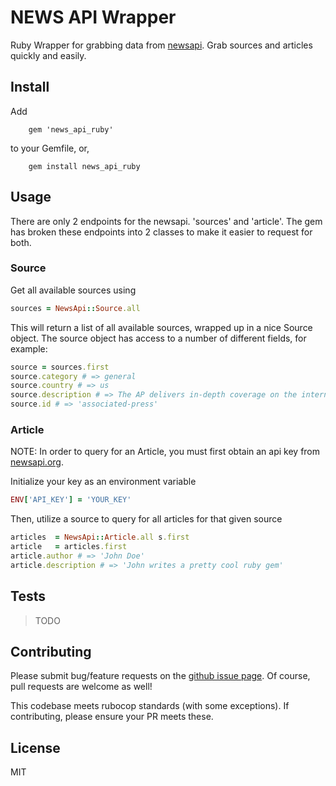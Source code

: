 # NEWS API Wrapper

Ruby Wrapper for grabbing data from [newsapi](https://newsapi.org/).  Grab sources and articles quickly and easily. 

## Install 

Add 

```
	gem 'news_api_ruby'
```

to your Gemfile, or, 

```
	gem install news_api_ruby
```

## Usage

There are only 2 endpoints for the newsapi.  'sources' and 'article'.  The gem has broken these endpoints into 2 classes to make it easier to request for both. 

### Source 

Get all available sources using 

```ruby
sources = NewsApi::Source.all
```

This will return a list of all available sources, wrapped up in a nice Source object.  The source object has access to a number of different fields, for example: 

```ruby
source = sources.first
source.category # => general
source.country # => us
source.description # => The AP delivers in-depth coverage on the international, politics, lifestyle, business, and entertainment news.
source.id # => 'associated-press'
```
### Article

NOTE: In order to query for an Article, you must first obtain an api key from [newsapi.org](https://newsapi.org/).

Initialize your key as an environment variable

```ruby
ENV['API_KEY'] = 'YOUR_KEY'
```

Then, utilize a source to query for all articles for that given source 

```ruby
articles  = NewsApi::Article.all s.first
article   = articles.first
article.author # => 'John Doe'
article.description # => 'John writes a pretty cool ruby gem'
```

## Tests

> TODO

## Contributing 

Please submit bug/feature requests on the [github issue page](https://github.com/VinnieVendemia/news_api_ruby/issues). Of course, pull requests are welcome as well! 

This codebase meets rubocop standards (with some exceptions).  If contributing, please ensure your PR meets these.

## License

MIT 
